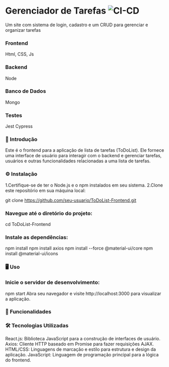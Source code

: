 # Gerenciador de Tarefas ![CI-CD](https://github.com/dju4mota/C214_L1_Projeto/actions/workflows/main.yml/badge.svg)
Um site com sistema de login, cadastro e um CRUD para gerenciar e organizar tarefas

### Frontend 
 Html, CSS, Js

### Backend 
 Node

### Banco de Dados 
 Mongo

### Testes
Jest
Cypress 

### 🚀 Introdução
Este é o frontend para a aplicação de lista de tarefas (ToDoList). Ele fornece uma interface de usuário para interagir com o backend e gerenciar tarefas, usuários e outras funcionalidades relacionadas a uma lista de tarefas.

### ⚙️ Instalação
1.Certifique-se de ter o Node.js e o npm instalados em seu sistema.
2.Clone este repositório em sua máquina local:

git clone https://github.com/seu-usuario/ToDoList-Frontend.git

### Navegue até o diretório do projeto:
cd ToDoList-Frontend

### Instale as dependências:
npm install
npm install axios
npm install --force @material-ui/core
npm install @material-ui/icons

### 🖥️ Uso
### Inicie o servidor de desenvolvimento:
npm start
Abra seu navegador e visite http://localhost:3000 para visualizar a aplicação.

### 🔧 Funcionalidades


### 🛠️ Tecnologias Utilizadas
React.js: Biblioteca JavaScript para a construção de interfaces de usuário.
Axios: Cliente HTTP baseado em Promise para fazer requisições AJAX.
HTML/CSS: Linguagens de marcação e estilo para estrutura e design da aplicação.
JavaScript: Linguagem de programação principal para a lógica do frontend.




